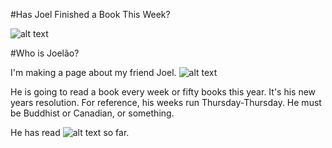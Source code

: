 #Has Joel Finished a Book This Week?

![alt text](http://andreakihlstedt.com/wpsys/wp-content/uploads/2013/07/NO.jpg)


#Who is Joelão?

I'm making a page about my friend Joel. ![alt text](http://i.imgur.com/evybYa2.jpg)

He is going to read a book every week or fifty books this year.  It's his new years resolution.  For reference, his weeks run Thursday-Thursday.  He must be Buddhist or Canadian, or something.

He has read ![alt text](http://www.olneymiddle.milton-keynes.sch.uk/Year6/wp-content/uploads/2014/02/number-6-md-Copy.png) so far.

